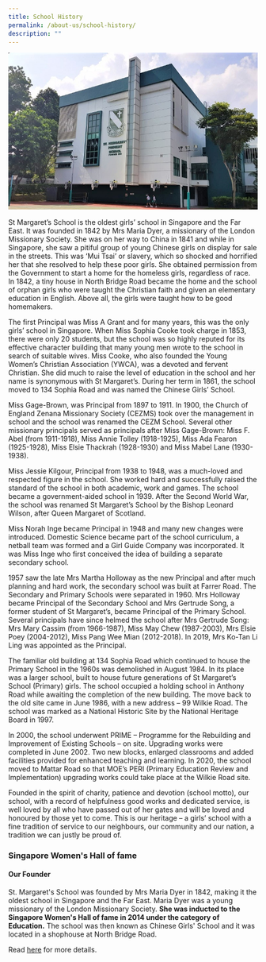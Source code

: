 ```yaml
---
title: School History
permalink: /about-us/school-history/
description: ""
---
```

![](/images/oldbuilding_small.jpg)
  

St Margaret’s School is the oldest girls’ school in Singapore and the Far East. It was founded in 1842 by Mrs Maria Dyer, a missionary of the London Missionary Society. She was on her way to China in 1841 and while in Singapore, she saw a pitiful group of young Chinese girls on display for sale in the streets. This was ‘Mui Tsai’ or slavery, which so shocked and horrified her that she resolved to help these poor girls. She obtained permission from the Government to start a home for the homeless girls, regardless of race. In 1842, a tiny house in North Bridge Road became the home and the school of orphan girls who were taught the Christian faith and given an elementary education in English. Above all, the girls were taught how to be good homemakers.  

  

The first Principal was Miss A Grant and for many years, this was the only girls’ school in Singapore. When Miss Sophia Cooke took charge in 1853, there were only 20 students, but the school was so highly reputed for its effective character building that many young men wrote to the school in search of suitable wives. Miss Cooke, who also founded the Young Women’s Christian Association (YWCA), was a devoted and fervent Christian. She did much to raise the level of education in the school and her name is synonymous with St Margaret’s. During her term in 1861, the school moved to 134 Sophia Road and was named the Chinese Girls’ School.  
  

Miss Gage-Brown, was Principal from 1897 to 1911. In 1900, the Church of England Zenana Missionary Society (CEZMS) took over the management in school and the school was renamed the CEZM School. Several other missionary principals served as principals after Miss Gage-Brown: Miss F. Abel (from 1911-1918), Miss Annie Tolley (1918-1925), Miss Ada Fearon (1925-1928), Miss Elsie Thackrah (1928-1930) and Miss Mabel Lane (1930-1938).  
  

Miss Jessie Kilgour, Principal from 1938 to 1948, was a much-loved and respected figure in the school. She worked hard and successfully raised the standard of the school in both academic, work and games. The school became a government-aided school in 1939. After the Second World War, the school was renamed St Margaret’s School by the Bishop Leonard Wilson, after Queen Margaret of Scotland.  
  

Miss Norah Inge became Principal in 1948 and many new changes were introduced. Domestic Science became part of the school curriculum, a netball team was formed and a Girl Guide Company was incorporated. It was Miss Inge who first conceived the idea of building a separate secondary school.  
  

1957 saw the late Mrs Martha Holloway as the new Principal and after much planning and hard work, the secondary school was built at Farrer Road. The Secondary and Primary Schools were separated in 1960. Mrs Holloway became Principal of the Secondary School and Mrs Gertrude Song, a former student of St Margaret’s, became Principal of the Primary School. Several principals have since helmed the school after Mrs Gertrude Song: Mrs Mary Cassim (from 1966-1987), Miss May Chew (1987-2003), Mrs Elsie Poey (2004-2012), Miss Pang Wee Mian (2012-2018). In 2019, Mrs Ko-Tan Li Ling was appointed as the Principal.  
  

The familiar old building at 134 Sophia Road which continued to house the Primary School in the 1960s was demolished in August 1984. In its place was a larger school, built to house future generations of St Margaret’s School (Primary) girls. The school occupied a holding school in Anthony Road while awaiting the completion of the new building. The move back to the old site came in June 1986, with a new address – 99 Wilkie Road. The school was marked as a National Historic Site by the National Heritage Board in 1997.  
  

In 2000, the school underwent PRIME – Programme for the Rebuilding and Improvement of Existing Schools – on site. Upgrading works were completed in June 2002. Two new blocks, enlarged classrooms and added facilities provided for enhanced teaching and learning. In 2020, the school moved to Mattar Road so that MOE’s PERI (Primary Education Review and Implementation) upgrading works could take place at the Wilkie Road site.  
  

Founded in the spirit of charity, patience and devotion (school motto), our school, with a record of helpfulness good works and dedicated service, is well loved by all who have passed out of her gates and will be loved and honoured by those yet to come. This is our heritage – a girls’ school with a fine tradition of service to our neighbours, our community and our nation, a tradition we can justly be proud of.

### Singapore Women's Hall of fame


#### Our Founder


St. Margaret's School was founded by Mrs Maria Dyer in 1842, making it the oldest school in Singapore and the Far East. Maria Dyer was a young missionary of the London Missionary Society. **She was inducted to the Singapore Women's Hall of fame in 2014 under the category of Education.** The school was then known as Chinese Girls' School and it was located in a shophouse at North Bridge Road.  
  
Read [here](https://www.swhf.sg/?s=Maria+Dyer) for more details.